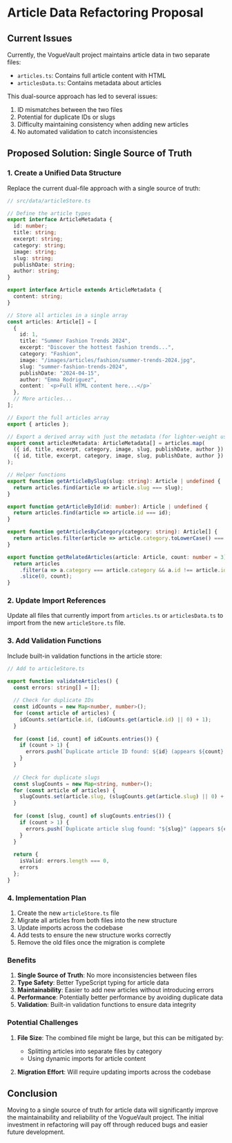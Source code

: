 # Article Data Refactoring Proposal

## Current Issues

Currently, the VogueVault project maintains article data in two separate files:
- `articles.ts`: Contains full article content with HTML
- `articlesData.ts`: Contains metadata about articles

This dual-source approach has led to several issues:
1. ID mismatches between the two files
2. Potential for duplicate IDs or slugs
3. Difficulty maintaining consistency when adding new articles
4. No automated validation to catch inconsistencies

## Proposed Solution: Single Source of Truth

### 1. Create a Unified Data Structure

Replace the current dual-file approach with a single source of truth:

```typescript
// src/data/articleStore.ts

// Define the article types
export interface ArticleMetadata {
  id: number;
  title: string;
  excerpt: string;
  category: string;
  image: string;
  slug: string;
  publishDate: string;
  author: string;
}

export interface Article extends ArticleMetadata {
  content: string;
}

// Store all articles in a single array
const articles: Article[] = [
  {
    id: 1,
    title: "Summer Fashion Trends 2024",
    excerpt: "Discover the hottest fashion trends...",
    category: "Fashion",
    image: "/images/articles/fashion/summer-trends-2024.jpg",
    slug: "summer-fashion-trends-2024",
    publishDate: "2024-04-15",
    author: "Emma Rodriguez",
    content: `<p>Full HTML content here...</p>`
  },
  // More articles...
];

// Export the full articles array
export { articles };

// Export a derived array with just the metadata (for lighter-weight usage)
export const articlesMetadata: ArticleMetadata[] = articles.map(
  ({ id, title, excerpt, category, image, slug, publishDate, author }) => 
  ({ id, title, excerpt, category, image, slug, publishDate, author })
);

// Helper functions
export function getArticleBySlug(slug: string): Article | undefined {
  return articles.find(article => article.slug === slug);
}

export function getArticleById(id: number): Article | undefined {
  return articles.find(article => article.id === id);
}

export function getArticlesByCategory(category: string): Article[] {
  return articles.filter(article => article.category.toLowerCase() === category.toLowerCase());
}

export function getRelatedArticles(article: Article, count: number = 3): Article[] {
  return articles
    .filter(a => a.category === article.category && a.id !== article.id)
    .slice(0, count);
}
```

### 2. Update Import References

Update all files that currently import from `articles.ts` or `articlesData.ts` to import from the new `articleStore.ts` file.

### 3. Add Validation Functions

Include built-in validation functions in the article store:

```typescript
// Add to articleStore.ts

export function validateArticles() {
  const errors: string[] = [];
  
  // Check for duplicate IDs
  const idCounts = new Map<number, number>();
  for (const article of articles) {
    idCounts.set(article.id, (idCounts.get(article.id) || 0) + 1);
  }
  
  for (const [id, count] of idCounts.entries()) {
    if (count > 1) {
      errors.push(`Duplicate article ID found: ${id} (appears ${count} times)`);
    }
  }
  
  // Check for duplicate slugs
  const slugCounts = new Map<string, number>();
  for (const article of articles) {
    slugCounts.set(article.slug, (slugCounts.get(article.slug) || 0) + 1);
  }
  
  for (const [slug, count] of slugCounts.entries()) {
    if (count > 1) {
      errors.push(`Duplicate article slug found: "${slug}" (appears ${count} times)`);
    }
  }
  
  return {
    isValid: errors.length === 0,
    errors
  };
}
```

### 4. Implementation Plan

1. Create the new `articleStore.ts` file
2. Migrate all articles from both files into the new structure
3. Update imports across the codebase
4. Add tests to ensure the new structure works correctly
5. Remove the old files once the migration is complete

### Benefits

1. **Single Source of Truth**: No more inconsistencies between files
2. **Type Safety**: Better TypeScript typing for article data
3. **Maintainability**: Easier to add new articles without introducing errors
4. **Performance**: Potentially better performance by avoiding duplicate data
5. **Validation**: Built-in validation functions to ensure data integrity

### Potential Challenges

1. **File Size**: The combined file might be large, but this can be mitigated by:
   - Splitting articles into separate files by category
   - Using dynamic imports for article content
   
2. **Migration Effort**: Will require updating imports across the codebase

## Conclusion

Moving to a single source of truth for article data will significantly improve the maintainability and reliability of the VogueVault project. The initial investment in refactoring will pay off through reduced bugs and easier future development.

